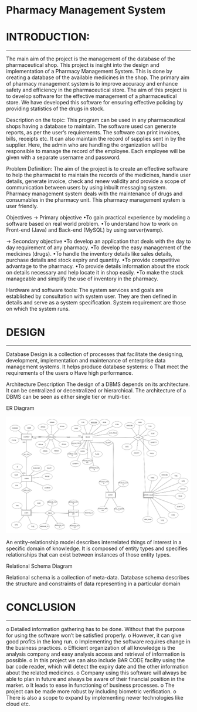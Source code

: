 # Pharmacy Management System
# INTRODUCTION:
______________________________________________________________________________________________________________________________________________________________________
The main aim of the project is the management of the database of the pharmaceutical shop. This project is insight into the design and implementation of a Pharmacy Management System. This is done by creating a database of the available medicines in the shop. The primary aim of pharmacy management system is to improve accuracy and enhance safety and efficiency in the pharmaceutical store. The aim of this project is to develop software for the effective management of a pharmaceutical store. We have developed this software for ensuring effective policing by providing statistics of the drugs in stock.

Description on the topic:
This program can be used in any pharmaceutical shops having a database to maintain. The software used can generate reports, as per the user’s requirements. The software can print invoices, bills, receipts etc. It can also maintain the record of supplies sent in by the supplier. Here, the admin who are handling the organization will be responsible to manage the record of the employee. Each employee will be given with a separate username and password.

Problem Definition:
The aim of the project is to create an effective software to help the pharmacist to maintain the records of the medicines, handle user details, generate invoice, check and renew validity and provide a scope of communication between users by using inbuilt messaging system. Pharmacy management system deals with the maintenance of drugs and consumables in the pharmacy unit. This pharmacy management system is user friendly.

Objectives
-> Primary objective
•To gain practical experience by modeling a software based on real world problem.
•To understand how to work on Front-end (Java) and Back-end (MySQL) by using server(wamp).

-> Secondary objective
•To develop an application that deals with the day to day requirement of any pharmacy.
•To develop the easy management of the medicines (drugs).
•To handle the inventory details like sales details, purchase details and stock expiry and quantity.
•To provide competitive advantage to the pharmacy.
•To provide details information about the stock on details necessary and help locate it in shop easily.
•To make the stock manageable and simplify the use of inventory in the pharmacy.

Hardware and software tools:
The system services and goals are established by consultation with system user. They are then defined in details and serve as a system specification. System requirement are those on which the system runs.


# DESIGN  
________________________________________________________________________________________________________________________________________________________________

Database Design is a collection of processes that facilitate the designing, development, implementation and maintenance of enterprise data management systems.
It helps produce database systems:
o That meet the requirements of the users
o Have high performance.


Architecture Description
The design of a DBMS depends on its architecture. It can be centralized or decentralized or hierarchical. The architecture of a DBMS can be seen as either single tier or multi-tier.

ER Diagram

![alt text](https://github.com/soumil-konar/Pharmacy_Management_System/blob/main/ER_diagram.png)

An entity–relationship model describes interrelated things of interest in a specific domain of knowledge. It is composed of entity types and specifies relationships that can exist between instances of those entity types.

Relational Schema Diagram


Relational schema is a collection of meta-data. Database schema describes the structure and constraints of data representing in a particular domain




# CONCLUSION
_____________________________________________________________________________________________________________________________________________________________________
o Detailed information gathering has to be done. Without that the purpose for using the software won’t be satisfied properly.
o However, it can give good profits in the long run.
o Implementing the software requires change in the business practices.
o Efficient organization of all knowledge is the analysis company and easy analysis access and retrieval of information is possible.
o In this project we can also include BAR CODE facility using the bar code reader, which will detect the expiry date and the other information about the related medicines.
o Company using this software will always be able to plan in future and always be aware of their financial position in the market.
o It leads to ease in functioning of business processes.
o The project can be made more robust by including biometric verification.
o There is also a scope to expand by implementing newer technologies like cloud etc.

